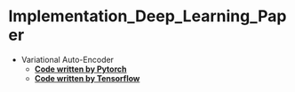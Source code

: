 # Implementation_Deep_Learning_Paper
  - Variational Auto-Encoder
    - <b>[Code written by Pytorch](/blob/main/Auto-Encoding%20Variational%20Bayes/VAE_for_MNIST_Pytorch.ipynb)</b>
    - <b>[Code written by Tensorflow](/blob/main/Auto-Encoding%20Variational%20Bayes/VAE_for_MNIST_Tensorflow.ipynb)</b>
